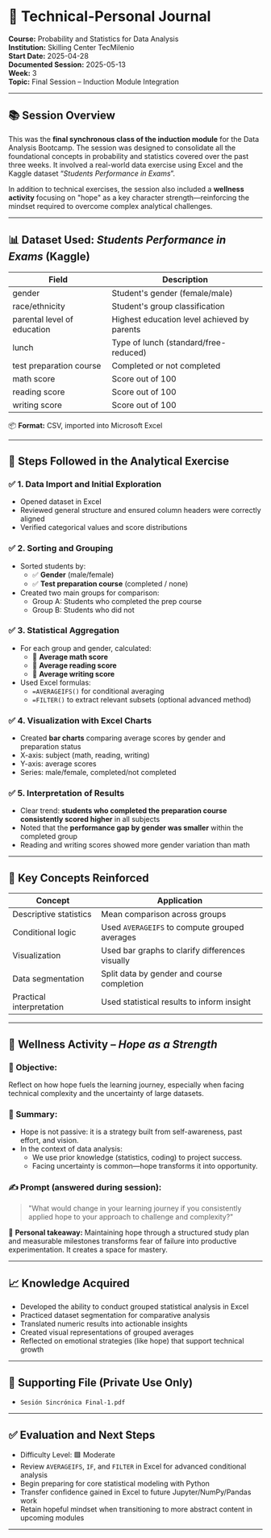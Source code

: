 # 🧠 Technical-Personal Journal  
**Course:** Probability and Statistics for Data Analysis  
**Institution:** Skilling Center TecMilenio  
**Start Date:** 2025-04-28  
**Documented Session:** 2025-05-13  
**Week:** 3  
**Topic:** Final Session – Induction Module Integration  

---

## 📚 Session Overview

This was the **final synchronous class of the induction module** for the Data Analysis Bootcamp. 
The session was designed to consolidate all the foundational concepts in probability and statistics covered over the past three weeks. 
It involved a real-world data exercise using Excel and the Kaggle dataset “*Students Performance in Exams*”.

In addition to technical exercises, the session also included a **wellness activity** focusing on "hope" as a key character strength—reinforcing the mindset required to overcome complex analytical challenges.

---

## 📊 Dataset Used: *Students Performance in Exams* (Kaggle)

| Field | Description |
|-------|-------------|
| gender | Student's gender (female/male) |
| race/ethnicity | Student's group classification |
| parental level of education | Highest education level achieved by parents |
| lunch | Type of lunch (standard/free-reduced) |
| test preparation course | Completed or not completed |
| math score | Score out of 100 |
| reading score | Score out of 100 |
| writing score | Score out of 100 |

📦 **Format:** CSV, imported into Microsoft Excel

---

## 🧩 Steps Followed in the Analytical Exercise

### ✅ 1. **Data Import and Initial Exploration**
- Opened dataset in Excel
- Reviewed general structure and ensured column headers were correctly aligned
- Verified categorical values and score distributions

### ✅ 2. **Sorting and Grouping**
- Sorted students by:
  - ✅ **Gender** (male/female)
  - ✅ **Test preparation course** (completed / none)
- Created two main groups for comparison:
  - Group A: Students who completed the prep course
  - Group B: Students who did not

### ✅ 3. **Statistical Aggregation**
- For each group and gender, calculated:
  - 📌 **Average math score**
  - 📌 **Average reading score**
  - 📌 **Average writing score**
- Used Excel formulas:
  - `=AVERAGEIFS()` for conditional averaging
  - `=FILTER()` to extract relevant subsets (optional advanced method)

### ✅ 4. **Visualization with Excel Charts**
- Created **bar charts** comparing average scores by gender and preparation status
- X-axis: subject (math, reading, writing)
- Y-axis: average scores
- Series: male/female, completed/not completed

### ✅ 5. **Interpretation of Results**
- Clear trend: **students who completed the preparation course consistently scored higher** in all subjects
- Noted that the **performance gap by gender was smaller** within the completed group
- Reading and writing scores showed more gender variation than math

---

## 🎯 Key Concepts Reinforced

| Concept | Application |
|--------|-------------|
| Descriptive statistics | Mean comparison across groups |
| Conditional logic | Used `AVERAGEIFS` to compute grouped averages |
| Visualization | Used bar graphs to clarify differences visually |
| Data segmentation | Split data by gender and course completion |
| Practical interpretation | Used statistical results to inform insight |

---

## 🌱 Wellness Activity – *Hope as a Strength*

### 💬 Objective:
Reflect on how hope fuels the learning journey, especially when facing technical complexity and the uncertainty of large datasets.

### 🧠 Summary:
- Hope is not passive: it is a strategy built from self-awareness, past effort, and vision.
- In the context of data analysis:
  - We use prior knowledge (statistics, coding) to project success.
  - Facing uncertainty is common—hope transforms it into opportunity.

### ✍️ Prompt (answered during session):
> "What would change in your learning journey if you consistently applied hope to your approach to challenge and complexity?"

📌 **Personal takeaway:** Maintaining hope through a structured study plan and measurable milestones transforms fear of failure into productive experimentation. It creates a space for mastery.

---

## 📈 Knowledge Acquired

* Developed the ability to conduct grouped statistical analysis in Excel
* Practiced dataset segmentation for comparative analysis
* Translated numeric results into actionable insights
* Created visual representations of grouped averages
* Reflected on emotional strategies (like hope) that support technical growth

---

## 📂 Supporting File (Private Use Only)

* `Sesión Sincrónica Final-1.pdf`

---

## ✅ Evaluation and Next Steps

* Difficulty Level: 🟩 Moderate
* Review `AVERAGEIFS`, `IF`, and `FILTER` in Excel for advanced conditional analysis
* Begin preparing for core statistical modeling with Python
* Transfer confidence gained in Excel to future Jupyter/NumPy/Pandas work
* Retain hopeful mindset when transitioning to more abstract content in upcoming modules

---

